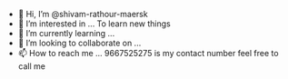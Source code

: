 - 👋 Hi, I’m @shivam-rathour-maersk
- 👀 I’m interested in ...  To learn new things
- 🌱 I’m currently learning ...
- 💞️ I’m looking to collaborate on ...
- 📫 How to reach me ... 9667525275 is my contact number feel free to call me

<!---
shivam-rathour-maersk/shivam-rathour-maersk is a ✨ special ✨ repository because its `README.md` (this file) appears on your GitHub profile.
You can click the Preview link to take a look at your changes.
--->
